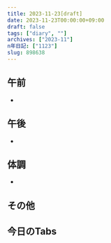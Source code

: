 ```yaml
---
title: 2023-11-23[draft]
date: 2023-11-23T00:00:00+09:00
draft: false
tags: ["diary", ""]
archives: ["2023-11"]
n年日記: ["1123"]
slug: 898638
---
```

## 午前
- 
## 午後
- 
## 体調
- 
## その他
## 今日のTabs
